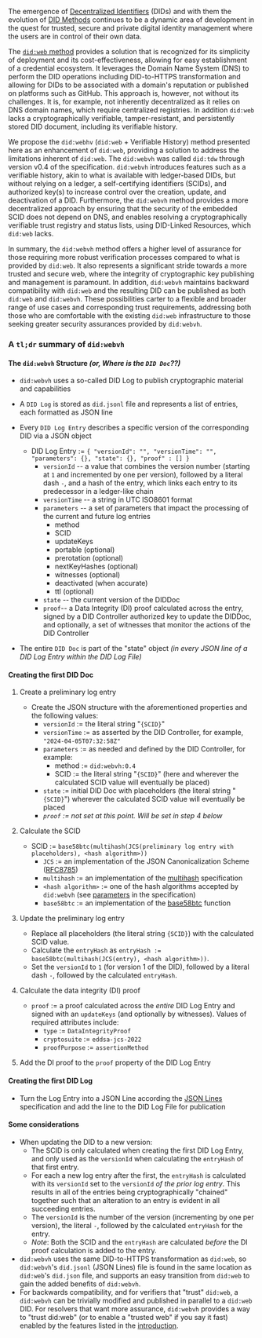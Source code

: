The emergence of [Decentralized Identifiers](https://www.w3.org/TR/did-core/)
(DIDs) and with them the evolution of [DID
Methods](https://decentralized-id.com/web-standards/w3c/decentralized-identifier/did-methods/)
continues to be a dynamic area of development in the quest for trusted, secure
and private digital identity management where the users are in control of their
own data.

The [`did:web` method](https://w3c-ccg.github.io/did-method-web/) provides a solution that is recognized 
for its simplicity of deployment and its cost-effectiveness, allowing for easy establishment of a 
credential ecosystem. It leverages the Domain Name System (DNS) to perform the DID operations including 
DID-to-HTTPS transformation and allowing for DIDs to be associated with a domain's reputation or published 
on platforms such as GitHub. This approach is, however, not without its challenges. It is, for example, not 
inherently decentralized as it relies on DNS domain names, which require centralized registries. In addition 
`did:web` lacks a cryptographically verifiable, tamper-resistant, and persistently stored DID document,
including its verifiable history.

We propose the `did:webhv` (`did:web` + Verifiable History) method presented
here as an enhancement of `did:web`, providing a solution to address the
limitations inherent of `did:web`. The `did:webvh` was called `did:tdw` through
version v0.4 of the specification. `did:webvh` introduces features such as a
verifiable history, akin to what is available with ledger-based DIDs, but
without relying on a ledger, a self-certifying identifiers (SCIDs), and
authorized key(s) to increase control over the creation, update, and
deactivation of a DID. Furthermore, the `did:webvh` method provides a more
decentralized approach by ensuring that the security of the embedded SCID does
not depend on DNS, and enables resolving a cryptographically verifiable trust
registry and status lists, using DID-Linked Resources, which `did:web` lacks. 

In summary, the `did:webvh` method offers a higher level of assurance for those
requiring more robust verification processes compared to what is provided by
`did:web`. It also represents a significant stride towards a more trusted and
secure web, where the integrity of cryptographic key publishing and management
is paramount. In addition, `did:webvh` maintains backward compatibility with
`did:web` and the resulting DID can be published as both `did:web` and
`did:webvh`. These possibilities carter to a flexible and broader range of use
cases and corresponding trust requirements, addressing both those who are
comfortable with the existing `did:web` infrastructure to those seeking greater
security assurances provided by `did:webvh`. 

### A `tl;dr` summary of `did:webvh`

#### The `did:webvh` Structure *(or, Where is the `DID Doc`??)*

- `did:webvh` uses a so-called DID Log to publish cryptographic material and capabilities
- A `DID Log` is stored as `did.jsonl` file and represents a list of entries, each formatted as JSON line
- Every `DID Log Entry` describes a specific version of the corresponding DID via a JSON object
    - DID Log Entry := `{ "versionId": "", "versionTime": "", "parameters": {}, "state": {}, "proof" : [] }`  
        - `versionId` -- a value that combines the version number (starting at `1` and incremented by one per version), followed by a literal dash `-`, and a hash of the entry, which links each entry to its predecessor in a ledger-like chain
        - `versionTime` -- a string in UTC ISO8601 format 
        - `parameters` -- a set of parameters that impact the processing of the current and future log entries
            - method
            - SCID
            - updateKeys
            - portable (optional)
            - prerotation (optional)
            - nextKeyHashes (optional)
            - witnesses (optional)
            - deactivated (when accurate)
            - ttl (optional)
       - `state` -- the current version of the DIDDoc
       - `proof`-- a Data Integrity (DI) proof calculated across the entry, signed by a DID Controller authorized key to update the DIDDoc, and optionally, a set of witnesses that monitor the actions of the DID Controller

- The entire `DID Doc` is part of the "state" object *(in every JSON line of a DID Log Entry within the DID Log File)*

#### Creating the first DID Doc

1. Create a preliminary log entry
    - Create the JSON structure with the aforementioned properties and the following values:
        - `versionId` := the literal string "`{SCID}`"
        - `versionTime` := as asserted by the DID Controller, for example, `"2024-04-05T07:32:58Z"`
        - `parameters` := as needed and defined by the DID Controller, for example:
            - method := `did:webvh:0.4`
            - SCID := the literal string "`{SCID}`" (here and wherever the calculated SCID value will eventually be placed)
        - `state` := initial DID Doc with placeholders (the literal string "`{SCID}`") wherever the calculated SCID value will eventually be placed
        - *`proof` := not set at this point. Will be set in step 4 below*

2. Calculate the SCID
    - SCID := `base58btc(multihash(JCS(preliminary log entry with placeholders), <hash algorithm>))`
        - `JCS` := an implementation of the JSON Canonicalization Scheme ([RFC8785](https://www.rfc-editor.org/info/rfc8785))
        - `multihash` := an implementation of the [multihash](https://multiformats.io/multihash/) specification
        - `<hash algorithm>` := one of the hash algorithms accepted by  `did:webvh` (see [parameters](https://identity.foundation/didwebvh/#didwebvh-did-method-parameters) in the specification)
        - `base58btc` := an implementation of the [base58btc](https://datatracker.ietf.org/doc/html/draft-msporny-base58-03) function

3. Update the preliminary log entry
    - Replace all placeholders (the literal string `{SCID}`) with the calculated SCID value.
    - Calculate the `entryHash` as `entryHash := base58btc(multihash(JCS(entry), <hash algorithm>))`.
    - Set the `versionId` to `1` (for version 1 of the DID), followed by a literal dash `-`, followed by the calculated `entryHash`.

4. Calculate the data integrity (DI) proof
    - `proof` := a proof calculated across the *entire* DID Log Entry and signed with an `updateKeys` (and optionally by witnesses). Values of required attributes include:
        - `type` := `DataIntegrityProof`
        - `cryptosuite` := `eddsa-jcs-2022`
        - `proofPurpose` := `assertionMethod`

5. Add the DI proof to the `proof` property of the DID Log Entry

#### Creating the first DID Log

- Turn the Log Entry into a JSON Line according the [JSON Lines](https://jsonlines.org/) specification and add the line to the DID Log File for publication

#### Some considerations

- When updating the DID to a new version:
    - The SCID is only calculated when creating the first DID Log Entry, and
      only used as the `versionId` when calculating the `entryHash` of that
      first entry.
    - For each a new log entry after the first, the `entryHash` is calculated
      with its `versionId` set to the `versionId` *of the prior log entry*. This
      results in all of the entries being cryptographically "chained" together
      such that an alteration to an entry is evident in all succeeding entries.
    - The `versionId` is the number of the version (incrementing by one per version), the literal `-`, followed by the calculated `entryHash` for the entry.
    - *Note*: Both the SCID and the `entryHash` are calculated *before* the DI
      proof calculation is added to the entry.
- `did:webvh` uses the same DID-to-HTTPS transformation as `did:web`, so
  `did:webvh`'s  `did.jsonl` (JSON Lines) file is found in the same location as
  `did:web`'s `did.json` file, and supports an easy transition from `did:web` to
  gain the added benefits of `did:webvh`.
- For backwards compatibility, and for verifiers that "trust" `did:web`, a
`did:webvh` can be trivially modified and published in parallel to a `did:web`
DID. For resolvers that want more assurance, `did:webvh` provides a way to "trust
did:web" (or to enable a "trusted web" if you say it fast) enabled by the
features listed in the [introduction](./README.md).
